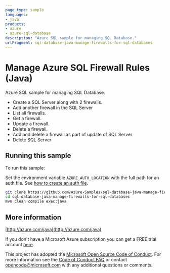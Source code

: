 ```yaml
---
page_type: sample
languages:
- java
products:
- azure
- azure-sql-database
description: "Azure SQL sample for managing SQL Database."
urlFragment: sql-database-java-manage-firewalls-for-sql-databases
---
```


# Manage Azure SQL Firewall Rules (Java)

Azure SQL sample for managing SQL Database.

- Create a SQL Server along with 2 firewalls.
- Add another firewall in the SQL Server
- List all firewalls.
- Get a firewall.
- Update a firewall.
- Delete a firewall.
- Add and delete a firewall as part of update of SQL Server
- Delete SQL Server
 

## Running this sample

To run this sample:

Set the environment variable `AZURE_AUTH_LOCATION` with the full path for an auth file. See [how to create an auth file](https://github.com/Azure/azure-libraries-for-java/blob/master/AUTH.md).

```bash
git clone https://github.com/Azure-Samples/sql-database-java-manage-firewalls-for-sql-databases.git
cd sql-database-java-manage-firewalls-for-sql-databases
mvn clean compile exec:java
```

## More information

[http://azure.com/java](http://azure.com/java)

If you don't have a Microsoft Azure subscription you can get a FREE trial account [here](http://go.microsoft.com/fwlink/?LinkId=330212).

This project has adopted the [Microsoft Open Source Code of Conduct](https://opensource.microsoft.com/codeofconduct/). For more information see the [Code of Conduct FAQ](https://opensource.microsoft.com/codeofconduct/faq/) or contact [opencode@microsoft.com](mailto:opencode@microsoft.com) with any additional questions or comments.
